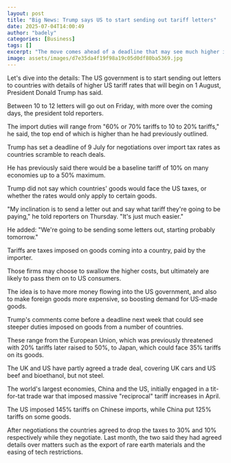 ```yaml
---
layout: post
title: "Big News: Trump says US to start sending out tariff letters"
date: 2025-07-04T14:00:49
author: "badely"
categories: [Business]
tags: []
excerpt: "The move comes ahead of a deadline that may see much higher import taxes on goods coming into the US."
image: assets/images/d7e35da4f19f98a19c05d0df80ba5369.jpg
---
```


Let's dive into the details: The US government is to start sending out letters to countries with details of  higher US tariff rates that will begin on 1 August, President Donald Trump has said.

Between 10 to 12 letters will go out on Friday, with more over the coming days, the president told reporters.

The import duties will range from "60% or 70% tariffs to 10 to 20% tariffs," he said, the top end of which is higher than he had previously outlined.

Trump has set a deadline of 9 July for negotiations over import tax rates as countries scramble to reach deals.

He has previously said there would be a baseline tariff of 10% on many economies up to a 50% maximum.

Trump did not say which countries' goods would face the US taxes, or whether the rates would only apply to certain goods.

"My inclination is to send a letter out and say what tariff they're going to be paying," he told reporters on Thursday. "It's just much easier."

He added: "We're going to be sending some letters out, starting probably tomorrow."

Tariffs are taxes imposed on goods coming into a country, paid by the importer.

Those firms may choose to swallow the higher costs, but ultimately are likely to pass them on to US consumers.

The idea is to have more money flowing into the US government, and also to make foreign goods more expensive, so boosting demand for US-made goods.

Trump's comments come before a deadline next week that could see steeper duties imposed on goods from a number of countries.

These range from the European Union, which was previously threatened with 20% tariffs later raised to 50%, to Japan, which could face 35% tariffs on its goods.

The UK and US have partly agreed a trade deal, covering UK cars and US beef and bioethanol, but not steel.

The world's largest economies, China and the US, initially engaged in a tit-for-tat trade war that imposed massive "reciprocal" tariff increases in April.

The US imposed 145% tariffs on Chinese imports, while China put 125% tariffs on some goods.

After negotiations the countries agreed to drop the taxes to 30% and 10% respectively while they negotiate. Last month, the two said they had agreed details over matters such as the export of rare earth materials and the easing of tech restrictions.

